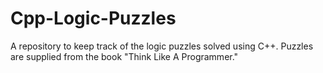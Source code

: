 # Cpp-Logic-Puzzles
A repository to keep track of the logic puzzles solved using C++. Puzzles are supplied from the book "Think Like A Programmer."

